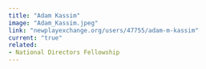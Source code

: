 ```yaml
---
title: "Adam Kassim"
image: "Adam_Kassim.jpeg"
link: "newplayexchange.org/users/47755/adam-m-kassim"
current: "true"
related:
- National Directors Fellowship
---
```


